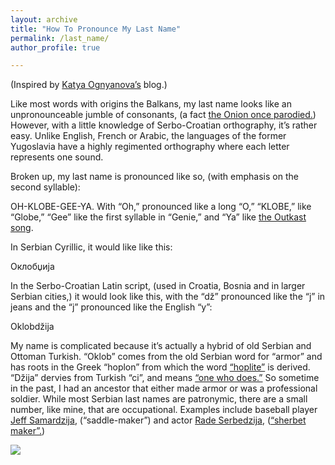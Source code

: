 ```yaml
---
layout: archive
title: "How To Pronounce My Last Name"
permalink: /last_name/
author_profile: true

---
```

(Inspired by [Katya Ognyanova’s](http://kateto.net/ognyanova) blog.)

Like most words with origins the Balkans, my last name looks like an unpronounceable jumble of consonants, (a fact [the Onion once parodied.](https://www.ling.upenn.edu/~beatrice/humor/clinton-deploys-vowels.html)) However, with a little knowledge of Serbo-Croatian orthography, it’s rather easy. Unlike English, French or Arabic, the languages of the former Yugoslavia have a highly regimented orthography where each letter represents one sound.

Broken up, my last name is pronounced like so, (with emphasis on the second syllable):

OH-KLOBE-GEE-YA.
With “Oh,” pronounced like a long “O,” “KLOBE,” like “Globe,” “Gee” like the first syllable in “Genie,” and “Ya” like [the Outkast song](https://www.youtube.com/watch?v=PWgvGjAhvIw).

In Serbian Cyrillic, it would like like this:

Оклобџија

In the Serbo-Croatian Latin script, (used in Croatia, Bosnia and in larger Serbian cities,) it would look like this, with the “dž” pronounced like the “j” in jeans and the “j” pronounced like the English “y”:

Oklobdžija

My name is complicated because it’s actually a hybrid of old Serbian and Ottoman Turkish. “Oklob” comes from the old Serbian word for “armor” and has roots in the Greek “hoplon” from which the word [“hoplite”](https://en.wikipedia.org/wiki/Hoplite) is derived. “Džija” dervies from Turkish “ci”, and means [“one who does.”](https://en.wiktionary.org/wiki/-d%C5%BEija) So sometime in the past, I had an ancestor that either made armor or was a professional soldier. While most Serbian last names are patronymic, there are a small number, like mine, that are occupational. Examples include baseball player [Jeff Samardzija](https://en.wikipedia.org/wiki/Jeff_Samardzija), (“saddle-maker”) and actor [Rade Serbedzija](https://en.wikipedia.org/wiki/Rade_%C5%A0erbed%C5%BEija), ([“sherbet maker”.](https://en.wikipedia.org/wiki/Sharbat))

![](moreyouknow.png)


